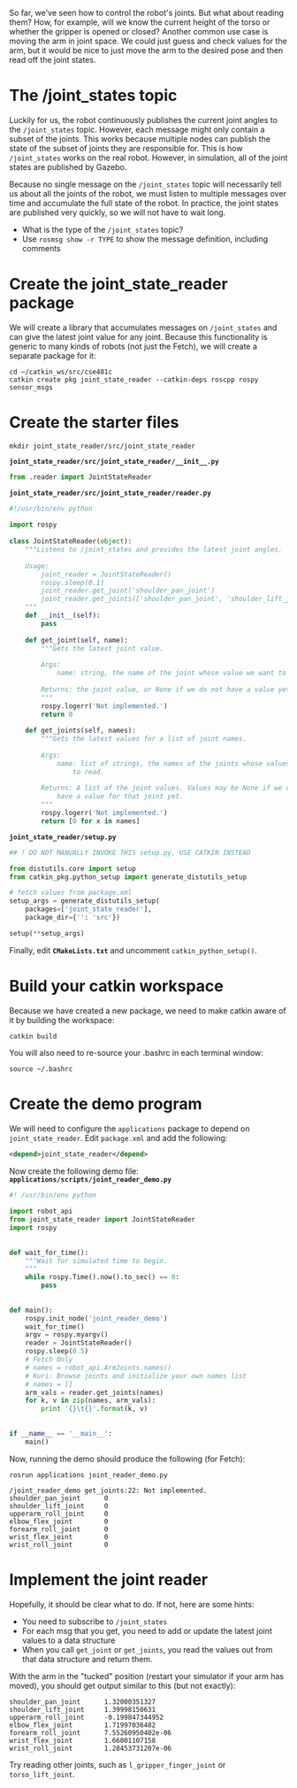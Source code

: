 So far, we've seen how to control the robot's joints.
But what about reading them?
How, for example, will we know the current height of the torso or whether the gripper is opened or closed?
Another common use case is moving the arm in joint space.
We could just guess and check values for the arm, but it would be nice to just move the arm to the desired pose and then read off the joint states.

# The /joint_states topic
Luckily for us, the robot continuously publishes the current joint angles to the `/joint_states` topic.
However, each message might only contain a subset of the joints.
This works because multiple nodes can publish the state of the subset of joints they are responsible for.
This is how `/joint_states` works on the real robot.
However, in simulation, all of the joint states are published by Gazebo.

Because no single message on the `/joint_states` topic will necessarily tell us about all the joints of the robot, we must listen to multiple messages over time and accumulate the full state of the robot.
In practice, the joint states are published very quickly, so we will not have to wait long.

* What is the type of the `/joint_states` topic?
* Use `rosmsg show -r TYPE` to show the message definition, including comments

# Create the joint_state_reader package
We will create a library that accumulates messages on `/joint_states` and can give the latest joint value for any joint.
Because this functionality is generic to many kinds of robots (not just the Fetch), we will create a separate package for it:

```
cd ~/catkin_ws/src/cse481c
catkin create pkg joint_state_reader --catkin-deps roscpp rospy sensor_msgs
```

# Create the starter files

```
mkdir joint_state_reader/src/joint_state_reader
```

**`joint_state_reader/src/joint_state_reader/__init__.py`**
```py
from .reader import JointStateReader
```

**`joint_state_reader/src/joint_state_reader/reader.py`**
```py
#!/usr/bin/env python                                                                                  
                                                                                                       
import rospy                                                                                           
                                                                                                       
class JointStateReader(object):                                                                        
    """Listens to /joint_states and provides the latest joint angles.                                  
                                                                                                       
    Usage:                                                                                             
        joint_reader = JointStateReader()                                                              
        rospy.sleep(0.1)                                                                               
        joint_reader.get_joint('shoulder_pan_joint')                                                   
        joint_reader.get_joints(['shoulder_pan_joint', 'shoulder_lift_joint'])                         
    """                                                                                                
    def __init__(self):                                                                                
        pass                                                                                           
                                                                                                       
    def get_joint(self, name):                                                                         
        """Gets the latest joint value.                                                                
                                                                                                       
        Args:                                                                                          
            name: string, the name of the joint whose value we want to read.                           
                                                                                                       
        Returns: the joint value, or None if we do not have a value yet.                               
        """                                                                                            
        rospy.logerr('Not implemented.')                                                               
        return 0                                                                                       
                                                                                                       
    def get_joints(self, names):                                                                       
        """Gets the latest values for a list of joint names.                    
                                                                                
        Args:                                                                   
            name: list of strings, the names of the joints whose values we want 
                to read.                                                        
                                                                                
        Returns: A list of the joint values. Values may be None if we do not    
            have a value for that joint yet.                                    
        """                                                                     
        rospy.logerr('Not implemented.')                                        
        return [0 for x in names]
```

**`joint_state_reader/setup.py`**
```py
## ! DO NOT MANUALLY INVOKE THIS setup.py, USE CATKIN INSTEAD

from distutils.core import setup
from catkin_pkg.python_setup import generate_distutils_setup

# fetch values from package.xml
setup_args = generate_distutils_setup(
    packages=['joint_state_reader'],
    package_dir={'': 'src'})

setup(**setup_args)
```

Finally, edit **`CMakeLists.txt`** and uncomment `catkin_python_setup()`.

# Build your catkin workspace
Because we have created a new package, we need to make catkin aware of it by building the workspace:
```
catkin build
```

You will also need to re-source your .bashrc in each terminal window:
```
source ~/.bashrc
```

# Create the demo program
We will need to configure the `applications` package to depend on `joint_state_reader`.
Edit `package.xml` and add the following:
```xml
<depend>joint_state_reader</depend>
```

Now create the following demo file:
**`applications/scripts/joint_reader_demo.py`**
```py
#! /usr/bin/env python                                                                                 
                                                                                                       
import robot_api                                                                                       
from joint_state_reader import JointStateReader
import rospy                  
                              
                       
def wait_for_time():   
    """Wait for simulated time to begin.
    """                
    while rospy.Time().now().to_sec() == 0:                                                            
        pass                                                                                           
                                                                                                       
                                                                                                       
def main():                                                                                            
    rospy.init_node('joint_reader_demo')                                                               
    wait_for_time()                                                                                    
    argv = rospy.myargv()                                                                              
    reader = JointStateReader()
    rospy.sleep(0.5)
    # Fetch Only
    # names = robot_api.ArmJoints.names()
    # Kuri: Browse joints and initialize your own names list
    # names = []
    arm_vals = reader.get_joints(names)
    for k, v in zip(names, arm_vals):
        print '{}\t{}'.format(k, v)
                      
                      
if __name__ == '__main__':
    main()
```

Now, running the demo should produce the following (for Fetch):
```
rosrun applications joint_reader_demo.py

/joint_reader_demo get_joints:22: Not implemented.
shoulder_pan_joint      0
shoulder_lift_joint     0
upperarm_roll_joint     0
elbow_flex_joint        0
forearm_roll_joint      0
wrist_flex_joint        0
wrist_roll_joint        0
```

# Implement the joint reader
Hopefully, it should be clear what to do.
If not, here are some hints:
- You need to subscribe to `/joint_states`
- For each msg that you get, you need to add or update the latest joint values to a data structure
- When you call `get_joint` or `get_joints`, you read the values out from that data structure and return them.

With the arm in the "tucked" position (restart your simulator if your arm has moved), you should get output similar to this (but not exactly):
```
shoulder_pan_joint      1.32000351327
shoulder_lift_joint     1.39998150631
upperarm_roll_joint     -0.199847344952
elbow_flex_joint        1.71997036482
forearm_roll_joint      7.55260950402e-06
wrist_flex_joint        1.66001107158
wrist_roll_joint        1.28453731207e-06
```

Try reading other joints, such as `l_gripper_finger_joint` or `torso_lift_joint`.